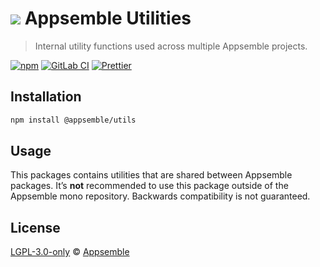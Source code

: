 
# ![](https://gitlab.com/appsemble/appsemble/-/raw/0.20.40/config/assets/logo.svg) Appsemble Utilities

> Internal utility functions used across multiple Appsemble projects.

[![npm](https://img.shields.io/npm/v/@appsemble/utils)](https://www.npmjs.com/package/@appsemble/utils)
[![GitLab CI](https://gitlab.com/appsemble/appsemble/badges/0.20.40/pipeline.svg)](https://gitlab.com/appsemble/appsemble/-/releases/0.20.40)
[![Prettier](https://img.shields.io/badge/code_style-prettier-ff69b4.svg)](https://prettier.io)

## Installation

```sh
npm install @appsemble/utils
```

## Usage

This packages contains utilities that are shared between Appsemble packages. It’s **not**
recommended to use this package outside of the Appsemble mono repository. Backwards compatibility is
not guaranteed.

## License

[LGPL-3.0-only](https://gitlab.com/appsemble/appsemble/-/blob/0.20.40/LICENSE.md) ©
[Appsemble](https://appsemble.com)